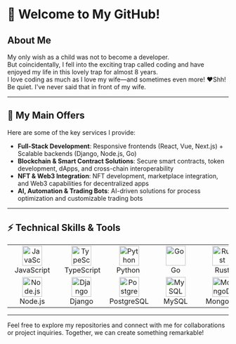 # 👋 Welcome to My GitHub!

## About Me
My only wish as a child was not to become a developer. <br /> But coincidentally, I fell into the exciting trap called coding and have enjoyed my life in this lovely trap for almost 8 years. <br /> I love coding as much as I love my wife—and sometimes even more! ❤️Shh! Be quiet. I've never said that in front of my wife.

---

## 🌟 My Main Offers

Here are some of the key services I provide:

- **Full-Stack Development**: Responsive frontends (React, Vue, Next.js) + Scalable backends (Django, Node.js, Go)
- **Blockchain & Smart Contract Solutions**: Secure smart contracts, token development, dApps, and cross-chain interoperability
- **NFT & Web3 Integration**: NFT development, marketplace integration, and Web3 capabilities for decentralized apps
- **AI, Automation & Trading Bots**: AI-driven solutions for process optimization and customizable trading bots

---

## ⚡ Technical Skills & Tools

<table>
  <tr>
    <td align="center" style="min-width: 90px;">
      <img src="https://skillicons.dev/icons?i=js" alt="JavaScript" width="45" height="45" />
      <br />&nbsp;&nbsp;JavaScript&nbsp;&nbsp;
    </td>
    <td align="center" style="min-width: 90px;">
      <img src="https://skillicons.dev/icons?i=ts" alt="TypeScript" width="45" height="45" />
      <br />&nbsp;&nbsp;TypeScript&nbsp;
    </td>
    <td align="center" style="min-width: 90px;">
        <img src="https://skillicons.dev/icons?i=python" alt="Python" width="45" height="45" />
        <br />&nbsp;Python&nbsp;&nbsp;
      </td>
    <td align="center" style="min-width: 90px;">
    <img src="https://skillicons.dev/icons?i=go" alt="Go" width="45" height="45" />
    <br />&nbsp;&nbsp;&nbsp;&nbsp;&nbsp;&nbsp;Go&nbsp;&nbsp;&nbsp;&nbsp;&nbsp;&nbsp;
    </td>
    <td align="center" style="min-width: 90px;">
        <img src="https://skillicons.dev/icons?i=rust" alt="Rust" width="45" height="45" />
        <br />&nbsp;&nbsp;&nbsp;&nbsp;Rust&nbsp;&nbsp;&nbsp;&nbsp;
      </td>
      <td align="center" style="min-width: 90px;">
        <img src="https://skillicons.dev/icons?i=solidity" alt="Solidity" width="45" height="45" />
        <br />Solidity
      </td>
    <td align="center" style="min-width: 90px;">
      <img src="https://skillicons.dev/icons?i=react" alt="React" width="45" height="45" />
      <br />&nbsp;&nbsp;&nbsp;&nbsp;React&nbsp;&nbsp;&nbsp;&nbsp;
    </td>
    <td align="center" style="min-width: 90px;">
      <img src="https://skillicons.dev/icons?i=nextjs" alt="Next.js" width="45" height="45" />
      <br />&nbsp;&nbsp;Next.js&nbsp;&nbsp;
    </td>
    <td align="center" style="min-width: 90px;">
      <img src="https://skillicons.dev/icons?i=vue" alt="Vue.js" width="45" height="45" />
      <br />&nbsp;&nbsp;&nbsp;&nbsp;Vue&nbsp;&nbsp;&nbsp;&nbsp;
    </td>    
    
  </tr>
  <tr>
    <td align="center" style="min-width: 90px;">
        <img src="https://skillicons.dev/icons?i=nodejs" alt="Node.js" width="45" height="45" />
        <br />&nbsp;&nbsp;Node.js&nbsp;&nbsp;
      </td>
    <td align="center" style="min-width: 90px;">
    <img src="https://skillicons.dev/icons?i=django" alt="Django" width="45" height="45" />
    <br />&nbsp;&nbsp;Django&nbsp;&nbsp;
    </td>
    <td align="center" style="min-width: 90px;">
    <img src="https://skillicons.dev/icons?i=postgres" alt="PostgreSQL" width="45" height="45" />
    <br />PostgreSQL
    </td>
    <td align="center" style="min-width: 90px;">
    <img src="https://skillicons.dev/icons?i=mysql" alt="MySQL" width="45" height="45" />
    <br />&nbsp;&nbsp;MySQL&nbsp;&nbsp;
    </td>
    <td align="center" style="min-width: 90px;">
    <img src="https://skillicons.dev/icons?i=mongodb" alt="MongoDB" width="45" height="45" />
    <br />&nbsp;MongoDB&nbsp;
    </td>
    <td align="center" style="min-width: 90px;">
    <img src="https://skillicons.dev/icons?i=redis" alt="Redis" width="45" height="45" />
    <br />&nbsp;&nbsp;Redis&nbsp;&nbsp;
    </td>
    <td align="center" style="min-width: 90px;">
      <img src="https://skillicons.dev/icons?i=git" alt="Git" width="45" height="45" />
      <br />&nbsp;&nbsp;&nbsp;&nbsp;Git&nbsp;&nbsp;&nbsp;&nbsp;
    </td>
    <td align="center" style="min-width: 90px;">
        <img src="https://skillicons.dev/icons?i=docker" alt="Docker" width="45" height="45" />
        <br />&nbsp;Docker&nbsp;
      </td>
    <td align="center" style="min-width: 90px;">
      <img src="https://skillicons.dev/icons?i=aws" alt="AWS" width="45" height="45" />
      <br />&nbsp;&nbsp;&nbsp;&nbsp;AWS&nbsp;&nbsp;&nbsp;&nbsp;
    </td>
  </tr>
</table>


---

Feel free to explore my repositories and connect with me for collaborations or project inquiries. Together, we can create something remarkable!

